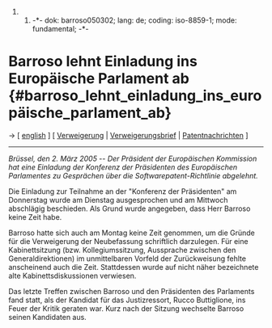 1.  1.  -\*- dok: barroso050302; lang: de; coding: iso-8859-1; mode:
        fundamental; -\*-

# Barroso lehnt Einladung ins Europäische Parlament ab {#barroso_lehnt_einladung_ins_europäische_parlament_ab}

-\> \[ [ english](Barroso050302En "wikilink") \] \[ [
Verweigerung](Com050228De "wikilink") \|
[Verweigerungsbrief](http://swpat.ffii.org/papers/barroso0502/ "wikilink")
\| [ Patentnachrichten](SwpatcninoDe "wikilink") \]

------------------------------------------------------------------------

*Brüssel, den 2. März 2005 \-- Der Präsident der Europäischen Kommission
hat eine Einladung der Konferenz der Präsidenten des Europäischen
Parlamentes zu Gesprächen über die Softwarepatent-Richtlinie abgelehnt.*

Die Einladung zur Teilnahme an der \"Konferenz der Präsidenten\" am
Donnerstag wurde am Dienstag ausgesprochen und am Mittwoch abschlägig
beschieden. Als Grund wurde angegeben, dass Herr Barroso keine Zeit
habe.

Barroso hatte sich auch am Montag keine Zeit genommen, um die Gründe für
die Verweigerung der Neubefassung schriftlich darzulegen. Für eine
Kabinettsitzung (bzw. Kollegiumssitzung, Aussprache zwischen den
Generaldirektionen) im unmittelbaren Vorfeld der Zurückweisung fehlte
anscheinend auch die Zeit. Stattdessen wurde auf nicht näher bezeichnete
alte Kabinettsdiskussionen verwiesen.

Das letzte Treffen zwischen Barroso und den Präsidenten des Parlaments
fand statt, als der Kandidat für das Justizressort, Rucco Buttiglione,
ins Feuer der Kritik geraten war. Kurz nach der Sitzung wechselte
Barroso seinen Kandidaten aus.
